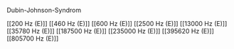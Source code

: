 Dubin-Johnson-Syndrom

[[200 Hz (E)]]
[[460 Hz (E)]]
[[600 Hz (E)]]
[[2500 Hz (E)]]
[[13000 Hz (E)]]
[[35780 Hz (E)]]
[[187500 Hz (E)]]
[[235000 Hz (E)]]
[[395620 Hz (E)]]
[[805700 Hz (E)]]